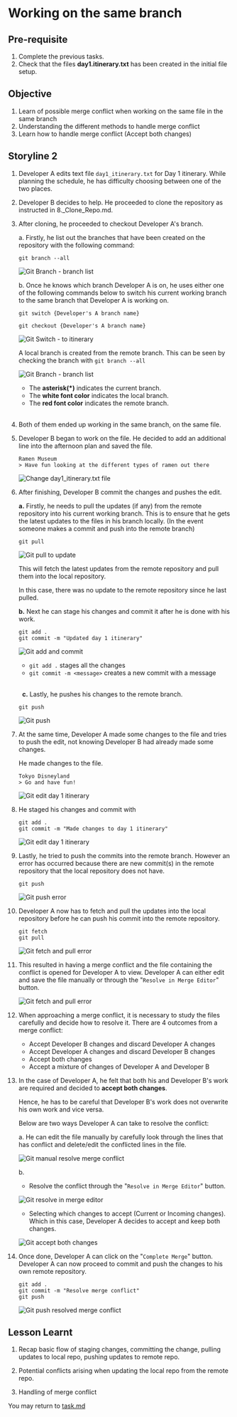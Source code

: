 # Working on the same branch

## Pre-requisite
1. Complete the previous tasks.
2. Check that the files **day1.itinerary.txt** has been created in the initial file setup.

## Objective
1. Learn of possible merge conflict when working on the same file in the same branch
2. Understanding the different methods to handle merge conflict
3. Learn how to handle merge conflict (Accept both changes)


## Storyline 2
1. Developer A edits text file `day1_itinerary.txt` for Day 1 itinerary. While planning the schedule, he has difficulty choosing between one of the two places.

2. Developer B decides to help. He proceeded to clone the repository as instructed in 8._Clone_Repo.md.

3. After cloning, he proceeded to checkout Developer A's branch.

    a. Firstly, he list out the branches that have been created on the repository with the following command: 
    
    ```
    git branch --all
    ```
    
    ![Git Branch - branch list](../images/4_2/4_2_git_branch_list_repo.png)

    b. Once he knows which branch Developer A is on, he uses either one of the following commands below to switch his current working branch to the same branch that Developer A is working on.
    
    ```
    git switch {Developer's A branch name} 
    ```
    
    ```
    git checkout {Developer's A branch name}
    ```

    ![Git Switch - to itinerary](../images/4_2/4_2_git_switch_to_itinerary.png)
    
    A local branch is created from the remote branch. This can be seen by checking the branch with `git branch --all`

    ![Git Branch - branch list](../images/4_2/4_2_git_branch_list_repo_in_itinerary.png)

    - The **asterisk(*)** indicates the current branch.
    - The **white font color** indicates the local branch.  
    - The **red font color** indicates the remote branch.
    <br/>&nbsp;
    
4. Both of them ended up working in the same branch, on the same file.

5. Developer B began to work on the file. He decided to add an additional line into the afternoon plan and saved the file.
    
    ```
    Ramen Museum
    > Have fun looking at the different types of ramen out there
    ```

    ![Change day1_itinerary.txt file](../images/4_2/4_2_day1_add_afternoon_devB.png)


6. After finishing, Developer B commit the changes and pushes the edit.

    **a.** Firstly, he needs to pull the updates (if any) from the remote repository into his current working branch. This is to ensure that he gets the latest updates to the files in his branch locally. (In the event someone makes a commit and push into the remote branch)

    ```
    git pull
    ```

    ![Git pull to update](../images/4_2/4_2_git_pull_itinerary_uptodate.png)

    This will fetch the latest updates from the remote repository and pull them into the local repository.

    In this case, there was no update to the remote repository since he last pulled.

    **b.** Next he can stage his changes and commit it after he is done with his work.
    ```
    git add .
    git commit -m "Updated day 1 itinerary"
    ```    

    ![Git add and commit](../images/4_2/4_2_git_add_commit_devB_itinerary_day1.png)

    -  `git add .` stages all the changes
    - `git commit -m <message>` creates a new commit with a message

    <br/>&nbsp;
    **c.** Lastly, he pushes his changes to the remote branch.

    ```
    git push
    ```

    ![Git push](../images/4_2/4_2_git_push_devB_after_update.png)

7. At the same time, Developer A made some changes to the file and tries to push the edit, not knowing Developer B had already made some changes.

    He made changes to the file.
    ```
    Tokyo Disneyland
    > Go and have fun!
    ```

    ![Git edit day 1 itinerary](../images/4_2/4_2_day1_add_afternoon_devA.png)


8. He staged his changes and commit with 

    ```
    git add .
    git commit -m "Made changes to day 1 itinerary"
    ```

    ![Git edit day 1 itinerary](../images/4_2/4_2_day1_add%26commit.png)


9. Lastly, he tried to push the commits into the remote branch. However an error has occurred because there are new commit(s) in the remote repository that the local repository does not have.

    ```
    git push
    ```    

    ![Git push error](../images/4_2/4_2_git_push_conflict.png)

10. Developer A now has to fetch and pull the updates into the local repository before he can push his commit into the remote repository.

    ```
    git fetch
    git pull
    ```
    ![Git fetch and pull error](../images/4_2/4_2_git_fetch%26pull_error.png)

11. This resulted in having a merge conflict and the file containing the conflict is opened for Developer A to view. Developer A can either edit and save the file manually or through the "`Resolve in Merge Editor`" button.

    ![Git fetch and pull error](../images/4_2/4_2_git_pull_error_merge_conflict.png)

12. When approaching a merge conflict, it is necessary to study the files carefully and decide how to resolve it. There are 4 outcomes from a merge conflict:

    - Accept Developer B changes and discard Developer A changes
    - Accept Developer A changes and discard Developer B changes
    - Accept both changes
    - Accept a mixture of changes of Developer A and Developer B


13. In the case of Developer A, he felt that both his and Developer B's work are required and decided to **accept both changes**. 

    Hence, he has to be careful that Developer B's work does not overwrite his own work and vice versa. 
    
    Below are two ways Developer A can take to resolve the conflict:

    a. He can edit the file manually by carefully look through the lines that has conflict and delete/edit the conflicted lines in the file.

    ![Git manual resolve merge conflict](../images/4_2/4_2_merge_conflict_manual_resolve.png)

    b. 
    - Resolve the conflict through the "`Resolve in Merge Editor`" button.

    ![Git resolve in merge editor](../images/4_2/4_2_merge_editor.png)

    - Selecting which changes to accept (Current or Incoming changes).
    Which in this case, Developer A decides to accept and keep both changes.

    ![Git accept both changes](../images/4_2/4_2_merge_conflict_accept_both.png)

14. Once done, Developer A can click on the "`Complete Merge`" button. Developer A can now proceed to commit and push the changes to his own remote repository.
    ```
    git add .
    git commit -m "Resolve merge conflict"
    git push
    ```

    ![Git push resolved merge conflict](../images/4_2/4_2_git_push_resolved_merge_conflict.png)

## Lesson Learnt
1. Recap basic flow of staging changes, committing the change, pulling updates to local repo, pushing updates to remote repo.

2. Potential conflicts arising when updating the local repo from the remote repo.

3. Handling of merge conflict 

You may return to [task.md](../TASKS.md#storyline-2)
